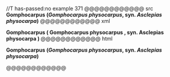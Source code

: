 //T has-passed:no
example 371
@@@@@@@@@@@@ src
**Gomphocarpus (*Gomphocarpus physocarpus*, syn.
*Asclepias physocarpa*)**
@@@@@@@@@@@@ xml
<?xml version="1.0" encoding="UTF-8"?>
<!DOCTYPE document SYSTEM "CommonMark.dtd">
<document xmlns="http://commonmark.org/xml/1.0">
  <paragraph>
    <strong>
      <text>Gomphocarpus (</text>
      <emph>
        <text>Gomphocarpus physocarpus</text>
      </emph>
      <text>, syn.</text>
      <softbreak />
      <emph>
        <text>Asclepias physocarpa</text>
      </emph>
      <text>)</text>
    </strong>
  </paragraph>
</document>
@@@@@@@@@@@@ html
<p><strong>Gomphocarpus (<em>Gomphocarpus physocarpus</em>, syn.
<em>Asclepias physocarpa</em>)</strong></p>
@@@@@@@@@@@@
